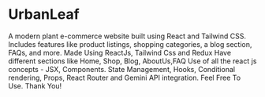 # UrbanLeaf
A modern plant e-commerce website built using React and Tailwind CSS. Includes features like product listings, shopping categories, a blog section, FAQs, and more. 
Made Using ReactJs, Tailwind Css and Redux
Have different sections like Home, Shop, Blog, AboutUs,FAQ
Use of all the react js concepts - JSX, Components. State Management, Hooks, Conditional rendering, Props, React Router and Gemini API integration.
Feel Free To Use. 
Thank You!
